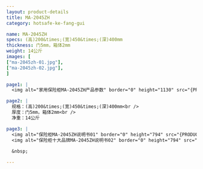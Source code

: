 ```yaml
---
layout: product-details
title: MA-2045ZH
category: hotsafe-ke-fang-gui

name: MA-2045ZH
specs: (高)200&times;(宽)450&times;(深)400mm
thickness: 门5mm，箱体2mm
weight: 14公斤
images: [
["ma-2045zh-01.jpg"],
["ma-2045zh-02.jpg"],
]

page1: |
  <img alt="家用保险柜MA-2045ZH产品参数" border="0" height="1130" src="{PRODUCT_IMAGES}products/twcps1.jpg" width="538" />

page2: |
  规格：(高)200&times;(宽)450&times;(深)400mm<br />
  厚度：门5mm，箱体2mm<br />
  净重：14公斤

page3: |
  <img alt="保险柜MA-2045ZH说明书01" border="0" height="794" src="{PRODUCT_IMAGES}products/ma2045zh-sm01.jpg" width="538" />
  <img alt="保险柜十大品牌MA-2045ZH说明书02" border="0" height="794" src="{PRODUCT_IMAGES}products/ma2045zh-sm02.jpg" width="538" />
  
  &nbsp;

---
```

